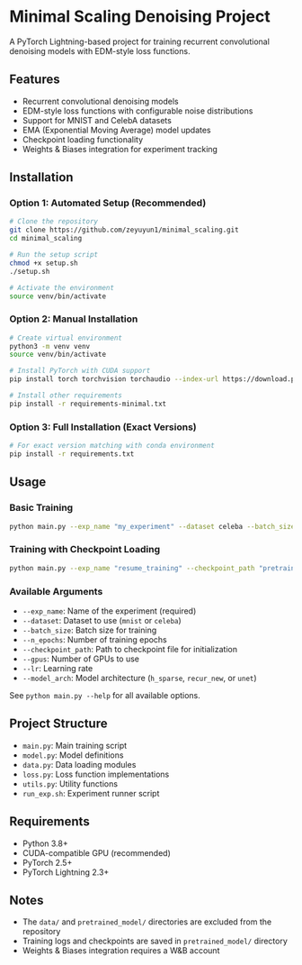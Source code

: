 # Minimal Scaling Denoising Project

A PyTorch Lightning-based project for training recurrent convolutional denoising models with EDM-style loss functions.

## Features

- Recurrent convolutional denoising models
- EDM-style loss functions with configurable noise distributions
- Support for MNIST and CelebA datasets
- EMA (Exponential Moving Average) model updates
- Checkpoint loading functionality
- Weights & Biases integration for experiment tracking

## Installation

### Option 1: Automated Setup (Recommended)

```bash
# Clone the repository
git clone https://github.com/zeyuyun1/minimal_scaling.git
cd minimal_scaling

# Run the setup script
chmod +x setup.sh
./setup.sh

# Activate the environment
source venv/bin/activate
```

### Option 2: Manual Installation

```bash
# Create virtual environment
python3 -m venv venv
source venv/bin/activate

# Install PyTorch with CUDA support
pip install torch torchvision torchaudio --index-url https://download.pytorch.org/whl/cu121

# Install other requirements
pip install -r requirements-minimal.txt
```

### Option 3: Full Installation (Exact Versions)

```bash
# For exact version matching with conda environment
pip install -r requirements.txt
```

## Usage

### Basic Training

```bash
python main.py --exp_name "my_experiment" --dataset celeba --batch_size 32 --n_epochs 20
```

### Training with Checkpoint Loading

```bash
python main.py --exp_name "resume_training" --checkpoint_path "pretrained_model/main/00001_experiment/denoiser.ckpt"
```

### Available Arguments

- `--exp_name`: Name of the experiment (required)
- `--dataset`: Dataset to use (`mnist` or `celeba`)
- `--batch_size`: Batch size for training
- `--n_epochs`: Number of training epochs
- `--checkpoint_path`: Path to checkpoint file for initialization
- `--gpus`: Number of GPUs to use
- `--lr`: Learning rate
- `--model_arch`: Model architecture (`h_sparse`, `recur_new`, or `unet`)

See `python main.py --help` for all available options.

## Project Structure

- `main.py`: Main training script
- `model.py`: Model definitions
- `data.py`: Data loading modules
- `loss.py`: Loss function implementations
- `utils.py`: Utility functions
- `run_exp.sh`: Experiment runner script

## Requirements

- Python 3.8+
- CUDA-compatible GPU (recommended)
- PyTorch 2.5+
- PyTorch Lightning 2.3+

## Notes

- The `data/` and `pretrained_model/` directories are excluded from the repository
- Training logs and checkpoints are saved in `pretrained_model/` directory
- Weights & Biases integration requires a W&B account

